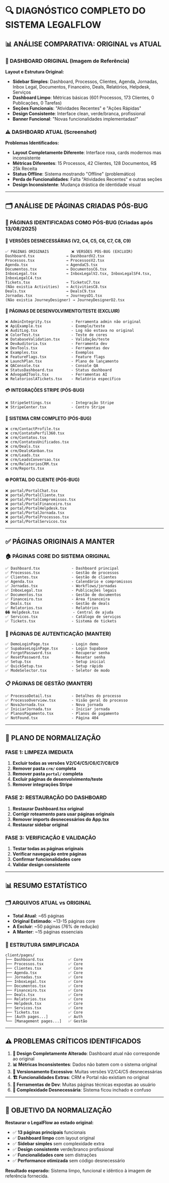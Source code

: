 # 🔍 DIAGNÓSTICO COMPLETO DO SISTEMA LEGALFLOW

## 📊 **ANÁLISE COMPARATIVA: ORIGINAL vs ATUAL**

### **🎯 DASHBOARD ORIGINAL (Imagem de Referência)**

**Layout e Estrutura Original:**

- **Sidebar Simples**: Dashboard, Processos, Clientes, Agenda, Jornadas, Inbox Legal, Documentos, Financeiro, Deals, Relatórios, Helpdesk, Serviços
- **Dashboard Limpo**: Métricas básicas (601 Processos, 173 Clientes, 0 Publicações, 0 Tarefas)
- **Seções Funcionais**: "Atividades Recentes" e "Ações Rápidas"
- **Design Consistente**: Interface clean, verde/branca, profissional
- **Banner Funcional**: "Novas funcionalidades implementadas!"

### **⚠️ DASHBOARD ATUAL (Screenshot)**

**Problemas Identificados:**

- **Layout Completamente Diferente**: Interface roxa, cards modernos mas inconsistente
- **Métricas Diferentes**: 15 Processos, 42 Clientes, 128 Documentos, R$ 25k Receita
- **Status Offline**: Sistema mostrando "Offline" (problemático)
- **Perda de Funcionalidades**: Falta "Atividades Recentes" e outras seções
- **Design Inconsistente**: Mudança drástica de identidade visual

---

## 🗂️ **ANÁLISE DE PÁGINAS CRIADAS PÓS-BUG**

### **📁 PÁGINAS IDENTIFICADAS COMO PÓS-BUG** (Criadas após 13/08/2025)

#### **🔄 VERSÕES DESNECESSÁRIAS (V2, C4, C5, C6, C7, C8, C9)**

```
✅ PÁGINAS ORIGINAIS          ❌ VERSÕES PÓS-BUG (EXCLUIR)
Dashboard.tsx              → DashboardV2.tsx
Processos.tsx              → ProcessosV2.tsx
Agenda.tsx                 → AgendaC5.tsx
Documentos.tsx             → DocumentosC6.tsx
InboxLegal.tsx             → InboxLegalV2.tsx, InboxLegalSF4.tsx, InboxLegalC4.tsx
Tickets.tsx                → TicketsC7.tsx
(Não existia Activities)   → ActivitiesC8.tsx
Deals.tsx                  → DealsC9.tsx
Jornadas.tsx               → JourneysD1.tsx
(Não existia JourneyDesigner) → JourneyDesignerD2.tsx
```

#### **🧪 PÁGINAS DE DESENVOLVIMENTO/TESTE (EXCLUIR)**

```
❌ AdminIntegrity.tsx         - Ferramenta admin não original
❌ ApiExample.tsx             - Exemplo/teste
❌ AuditLog.tsx               - Log não estava no original
❌ ColorTest.tsx              - Teste de cores
❌ DatabaseValidation.tsx     - Validação/teste
❌ DevAuditoria.tsx           - Ferramenta dev
❌ DevTools.tsx               - Ferramentas dev
❌ Examples.tsx               - Exemplos
❌ FeatureFlags.tsx           - Feature flags
❌ LaunchPlan.tsx             - Plano de lançamento
❌ QAConsole.tsx              - Console QA
❌ StatusDashboard.tsx        - Status dashboard
❌ AdvogaAITools.tsx          - Ferramentas AI
❌ RelatorioslATickets.tsx    - Relatório específico
```

#### **💳 INTEGRAÇÕES STRIPE (PÓS-BUG)**

```
❌ StripeSettings.tsx         - Integração Stripe
❌ StripeCenter.tsx           - Centro Stripe
```

#### **👥 SISTEMA CRM COMPLETO (PÓS-BUG)**

```
❌ crm/ContactProfile.tsx
❌ crm/ContatoPerfil360.tsx
❌ crm/Contatos.tsx
❌ crm/ContatosUnificados.tsx
❌ crm/Deals.tsx
❌ crm/DealsKanban.tsx
❌ crm/Leads.tsx
❌ crm/LeadsConversao.tsx
❌ crm/RelatoriosCRM.tsx
❌ crm/Reports.tsx
```

#### **🌐 PORTAL DO CLIENTE (PÓS-BUG)**

```
❌ portal/PortalChat.tsx
❌ portal/PortalCliente.tsx
❌ portal/PortalCompromissos.tsx
❌ portal/PortalFinanceiro.tsx
❌ portal/PortalHelpdesk.tsx
❌ portal/PortalJornada.tsx
❌ portal/PortalProcessos.tsx
❌ portal/PortalServicos.tsx
```

---

## ✅ **PÁGINAS ORIGINAIS A MANTER**

### **🏠 PÁGINAS CORE DO SISTEMA ORIGINAL**

```
✅ Dashboard.tsx              - Dashboard principal
✅ Processos.tsx              - Gestão de processos
✅ Clientes.tsx               - Gestão de clientes
✅ Agenda.tsx                 - Calendário e compromissos
✅ Jornadas.tsx               - Workflows/jornadas
✅ InboxLegal.tsx             - Publicações legais
✅ Documentos.tsx             - Gestão de documentos
✅ Financeiro.tsx             - Área financeira
✅ Deals.tsx                  - Gestão de deals
✅ Relatorios.tsx             - Relatórios
�� Helpdesk.tsx               - Central de ajuda
✅ Servicos.tsx               - Catálogo de serviços
✅ Tickets.tsx                - Sistema de tickets
```

### **🔐 PÁGINAS DE AUTENTICAÇÃO (MANTER)**

```
✅ DemoLoginPage.tsx          - Login demo
✅ SupabaseLoginPage.tsx      - Login Supabase
✅ ForgotPassword.tsx         - Recuperar senha
✅ ResetPassword.tsx          - Resetar senha
✅ Setup.tsx                  - Setup inicial
✅ QuickSetup.tsx             - Setup rápido
✅ ModeSelector.tsx           - Seletor de modo
```

### **📋 PÁGINAS DE GESTÃO (MANTER)**

```
✅ ProcessoDetail.tsx         - Detalhes do processo
✅ ProcessoOverview.tsx       - Visão geral do processo
✅ NovaJornada.tsx            - Nova jornada
✅ IniciarJornada.tsx         - Iniciar jornada
✅ PlanosPagamento.tsx        - Planos de pagamento
✅ NotFound.tsx               - Página 404
```

---

## 🎯 **PLANO DE NORMALIZAÇÃO**

### **FASE 1: LIMPEZA IMEDIATA**

1. **Excluir todas as versões V2/C4/C5/C6/C7/C8/C9**
2. **Remover pasta `crm/` completa**
3. **Remover pasta `portal/` completa**
4. **Excluir páginas de desenvolvimento/teste**
5. **Remover integrações Stripe**

### **FASE 2: RESTAURAÇÃO DO DASHBOARD**

1. **Restaurar Dashboard.tsx original**
2. **Corrigir roteamento para usar páginas originais**
3. **Remover imports desnecessários do App.tsx**
4. **Restaurar sidebar original**

### **FASE 3: VERIFICAÇÃO E VALIDAÇÃO**

1. **Testar todas as páginas originais**
2. **Verificar navegação entre páginas**
3. **Confirmar funcionalidades core**
4. **Validar design consistente**

---

## 📊 **RESUMO ESTATÍSTICO**

### **🗂️ ARQUIVOS ATUAL vs ORIGINAL**

- **Total Atual**: ~65 páginas
- **Original Estimado**: ~13-15 páginas core
- **A Excluir**: ~50 páginas (76% de redução)
- **A Manter**: ~15 páginas essenciais

### **📁 ESTRUTURA SIMPLIFICADA**

```
client/pages/
├── Dashboard.tsx           ✅ Core
├── Processos.tsx           ✅ Core
├── Clientes.tsx            ✅ Core
├── Agenda.tsx              ✅ Core
├── Jornadas.tsx            ✅ Core
├── InboxLegal.tsx          ✅ Core
├── Documentos.tsx          ✅ Core
├── Financeiro.tsx          ✅ Core
├── Deals.tsx               ✅ Core
├── Relatorios.tsx          ✅ Core
├── Helpdesk.tsx            ✅ Core
├── Servicos.tsx            ✅ Core
├── Tickets.tsx             ✅ Core
├── [Auth pages...]         ✅ Auth
└── [Management pages...]   ✅ Gestão
```

---

## ⚠️ **PROBLEMAS CRÍTICOS IDENTIFICADOS**

1. **🎨 Design Completamente Alterado**: Dashboard atual não corresponde ao original
2. **📊 Métricas Inconsistentes**: Dados não batem com o sistema original
3. **🔄 Versionamento Excessivo**: Muitas versões V2/C4/C5 desnecessárias
4. **🏗️ Funcionalidades Extras**: CRM e Portal não existiam no original
5. **🔧 Ferramentas de Dev**: Muitas páginas técnicas expostas ao usuário
6. **📱 Complexidade Desnecessária**: Sistema ficou inchado e confuso

---

## 🎯 **OBJETIVO DA NORMALIZAÇÃO**

**Restaurar o LegalFlow ao estado original:**

- ✅ **13 páginas principais** funcionais
- ✅ **Dashboard limpo** com layout original
- ✅ **Sidebar simples** sem complexidade extra
- ✅ **Design consistente** verde/branco profissional
- ✅ **Funcionalidades core** sem distrações
- ✅ **Performance otimizada** sem código desnecessário

**Resultado esperado:** Sistema limpo, funcional e idêntico à imagem de referência fornecida.
